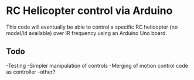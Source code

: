 RC Helicopter control via Arduino
=================================

This code will eventually be able to control a specific RC helicopter (no model/id available) over IR frequency using an Arduino Uno board.

Todo
----

-Testing
-Simpler manipulation of controls
-Merging of motion control code as controller
-other?
